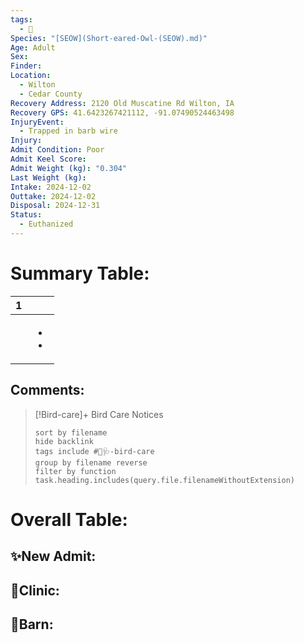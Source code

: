```yaml
---
tags:
  - 🦅
Species: "[SEOW](Short-eared-Owl-(SEOW).md)"
Age: Adult
Sex: 
Finder: 
Location:
  - Wilton
  - Cedar County
Recovery Address: 2120 Old Muscatine Rd Wilton, IA
Recovery GPS: 41.6423267421112, -91.07490524463498
InjuryEvent:
  - Trapped in barb wire
Injury: 
Admit Condition: Poor
Admit Keel Score: 
Admit Weight (kg): "0.304"
Last Weight (kg): 
Intake: 2024-12-02
Outtake: 2024-12-02
Disposal: 2024-12-31
Status:
  - Euthanized
---
```


# Summary Table:

<div><table class="dataview table-view-table"><thead class="table-view-thead"><tr class="table-view-tr-header"><th class="table-view-th"><span></span><span class="dataview small-text">1</span></th><th class="table-view-th"><span></span></th></tr></thead><tbody class="table-view-tbody"><tr><td><span></span></td><td><ul class="dataview dataview-ul dataview-result-list-ul"><li class="dataview-result-list-li"><span></span></li><li class="dataview-result-list-li"><span></span></li></ul></td></tr></tbody></table></div>

## Comments:

> [!Bird-care]+ Bird Care Notices
>   ```tasks 
>   sort by filename
>   hide backlink
>   tags include #🦅🩺-bird-care 
>   group by filename reverse
>   filter by function task.heading.includes(query.file.filenameWithoutExtension)
>   ```

# Overall Table:

## ✨New Admit:



## 🏥Clinic:



## 🏡Barn:


